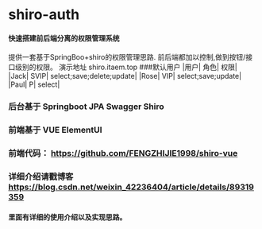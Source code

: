 # shiro-auth
#### 快速搭建前后端分离的权限管理系统 
提供一套基于SpringBoo+shiro的权限管理思路.
前后端都加以控制,做到按钮/接口级别的权限。
演示地址 shiro.itaem.top
###默认用户
|用户|	角色|	权限|
|Jack|	SVIP|	select;save;delete;update|
|Rose|	VIP|	  select;save;update|
|Paul|	P|	    select|

### 后台基于 Springboot JPA Swagger Shiro
### 前端基于 VUE ElementUI
### 前端代码： https://github.com/FENGZHIJIE1998/shiro-vue
### 详细介绍请戳博客 https://blog.csdn.net/weixin_42236404/article/details/89319359
#### 里面有详细的使用介绍以及实现思路。
